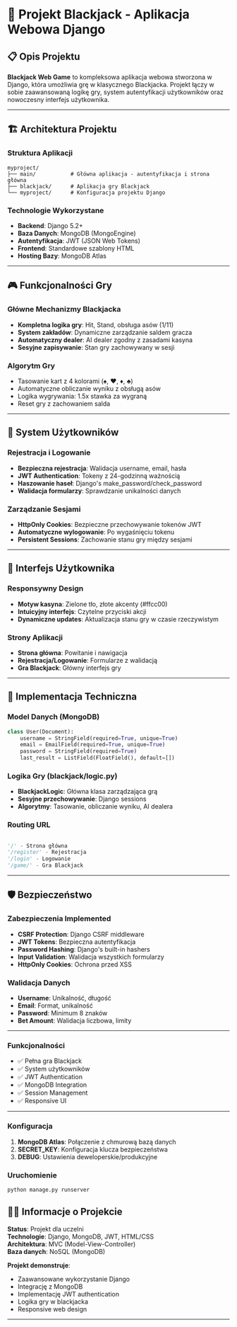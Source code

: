 # 🎰 Projekt Blackjack - Aplikacja Webowa Django

## 📋 Opis Projektu

**Blackjack Web Game** to kompleksowa aplikacja webowa stworzona w Django, która umożliwia grę w klasycznego Blackjacka. Projekt łączy w sobie zaawansowaną logikę gry, system autentyfikacji użytkowników oraz nowoczesny interfejs użytkownika.

---

## 🏗️ Architektura Projektu

### Struktura Aplikacji
```
myproject/
├── main/           # Główna aplikacja - autentyfikacja i strona główna
├── blackjack/      # Aplikacja gry Blackjack
└── myproject/      # Konfiguracja projektu Django
```

### Technologie Wykorzystane
- **Backend**: Django 5.2+
- **Baza Danych**: MongoDB (MongoEngine)
- **Autentyfikacja**: JWT (JSON Web Tokens)
- **Frontend**: Standardowe szablony HTML
- **Hosting Bazy**: MongoDB Atlas

---

## 🎮 Funkcjonalności Gry

### Główne Mechanizmy Blackjacka
- **Kompletna logika gry**: Hit, Stand, obsługa asów (1/11)
- **System zakładów**: Dynamiczne zarządzanie saldem gracza
- **Automatyczny dealer**: AI dealer zgodny z zasadami kasyna
- **Sesyjne zapisywanie**: Stan gry zachowywany w sesji

### Algorytm Gry
- Tasowanie kart z 4 kolorami (♠, ♥, ♦, ♣)
- Automatyczne obliczanie wyniku z obsługą asów
- Logika wygrywania: 1.5x stawka za wygraną
- Reset gry z zachowaniem salda

---

## 👤 System Użytkowników

### Rejestracja i Logowanie
- **Bezpieczna rejestracja**: Walidacja username, email, hasła
- **JWT Authentication**: Tokeny z 24-godzinną ważnością
- **Haszowanie haseł**: Django's make_password/check_password
- **Walidacja formularzy**: Sprawdzanie unikalności danych

### Zarządzanie Sesjami
- **HttpOnly Cookies**: Bezpieczne przechowywanie tokenów JWT
- **Automatyczne wylogowanie**: Po wygaśnięciu tokenu
- **Persistent Sessions**: Zachowanie stanu gry między sesjami

---

## 🎨 Interfejs Użytkownika

### Responsywny Design
- **Motyw kasyna**: Zielone tło, złote akcenty (#ffcc00)
- **Intuicyjny interfejs**: Czytelne przyciski akcji
- **Dynamiczne updates**: Aktualizacja stanu gry w czasie rzeczywistym

### Strony Aplikacji
- **Strona główna**: Powitanie i nawigacja
- **Rejestracja/Logowanie**: Formularze z walidacją
- **Gra Blackjack**: Główny interfejs gry

---

## 🔧 Implementacja Techniczna

### Model Danych (MongoDB)
```python
class User(Document):
    username = StringField(required=True, unique=True)
    email = EmailField(required=True, unique=True)
    password = StringField(required=True)
    last_result = ListField(FloatField(), default=[])
```

### Logika Gry (blackjack/logic.py)
- **BlackjackLogic**: Główna klasa zarządzająca grą
- **Sesyjne przechowywanie**: Django sessions
- **Algorytmy**: Tasowanie, obliczanie wyniku, AI dealera

### Routing URL
```python

'/' - Strona główna
'/register' - Rejestracja
'/login' - Logowanie
'/game/' - Gra Blackjack
```

---

## 🛡️ Bezpieczeństwo

### Zabezpieczenia Implemented
- **CSRF Protection**: Django CSRF middleware
- **JWT Tokens**: Bezpieczna autentyfikacja
- **Password Hashing**: Django's built-in hashers
- **Input Validation**: Walidacja wszystkich formularzy
- **HttpOnly Cookies**: Ochrona przed XSS

### Walidacja Danych
- **Username**: Unikalność, długość
- **Email**: Format, unikalność
- **Password**: Minimum 8 znaków
- **Bet Amount**: Walidacja liczbowa, limity

---

### Funkcjonalności
- ✅ Pełna gra Blackjack
- ✅ System użytkowników
- ✅ JWT Authentication
- ✅ MongoDB Integration
- ✅ Session Management
- ✅ Responsive UI

---



### Konfiguracja
1. **MongoDB Atlas**: Połączenie z chmurową bazą danych
2. **SECRET_KEY**: Konfiguracja klucza bezpieczeństwa
3. **DEBUG**: Ustawienia deweloperskie/produkcyjne

### Uruchomienie
```bash
python manage.py runserver
```



## 👨‍💻 Informacje o Projekcie

**Status**: Projekt dla uczelni  
**Technologie**: Django, MongoDB, JWT, HTML/CSS  
**Architektura**: MVC (Model-View-Controller)  
**Baza danych**: NoSQL (MongoDB)  

**Projekt demonstruje**:
- Zaawansowane wykorzystanie Django
- Integrację z MongoDB
- Implementację JWT authentication
- Logika gry w blackjacka
- Responsive web design

---

